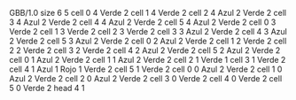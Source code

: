 <gs-board without-header> GBB/1.0
size 6 5
cell 0 4 Verde 2 
cell 1 4 Verde 2 
cell 2 4 Azul 2 Verde 2 
cell 3 4 Azul 2 Verde 2 
cell 4 4 Azul 2 Verde 2 
cell 5 4 Azul 2 Verde 2 
cell 0 3 Verde 2 
cell 1 3 Verde 2 
cell 2 3 Verde 2 
cell 3 3 Azul 2 Verde 2 
cell 4 3 Azul 2 Verde 2 
cell 5 3 Azul 2 Verde 2 
cell 0 2 Azul 2 Verde 2 
cell 1 2 Verde 2 
cell 2 2 Verde 2 
cell 3 2 Verde 2 
cell 4 2 Azul 2 Verde 2 
cell 5 2 Azul 2 Verde 2 
cell 0 1 Azul 2 Verde 2 
cell 1 1 Azul 2 Verde 2 
cell 2 1 Verde 1 
cell 3 1 Verde 2 
cell 4 1 Azul 1 Rojo 1 Verde 2 
cell 5 1 Verde 2 
cell 0 0 Azul 2 Verde 2 
cell 1 0 Azul 2 Verde 2 
cell 2 0 Azul 2 Verde 2 
cell 3 0 Verde 2 
cell 4 0 Verde 2 
cell 5 0 Verde 2 
head 4 1 </gs-board>